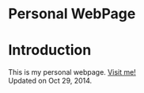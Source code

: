 Personal WebPage
================
# Introduction
This is my personal webpage. [Visit me!](http://stlong0521.github.io)
<br />
Updated on Oct 29, 2014.
